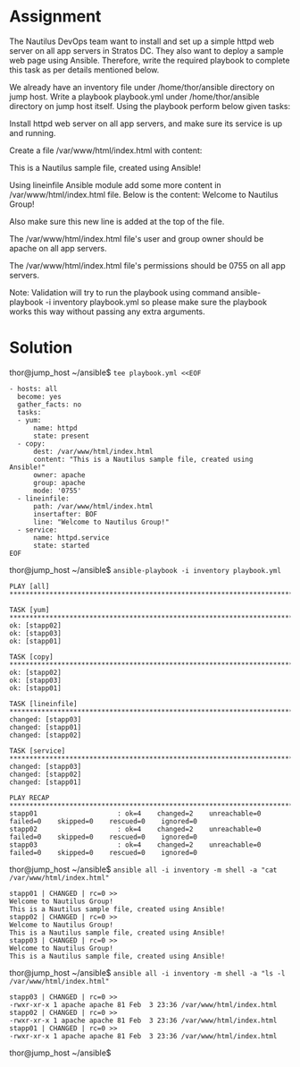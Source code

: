 # Assignment

The Nautilus DevOps team want to install and set up a simple httpd web server on all app servers in Stratos DC. They also want to deploy a sample web page using Ansible. Therefore, write the required playbook to complete this task as per details mentioned below.



We already have an inventory file under /home/thor/ansible directory on jump host. Write a playbook playbook.yml under /home/thor/ansible directory on jump host itself. Using the playbook perform below given tasks:

Install httpd web server on all app servers, and make sure its service is up and running.

Create a file /var/www/html/index.html with content:

This is a Nautilus sample file, created using Ansible!

Using lineinfile Ansible module add some more content in /var/www/html/index.html file. Below is the content:
Welcome to Nautilus Group!

Also make sure this new line is added at the top of the file.

The /var/www/html/index.html file's user and group owner should be apache on all app servers.

The /var/www/html/index.html file's permissions should be 0755 on all app servers.

Note: Validation will try to run the playbook using command ansible-playbook -i inventory playbook.yml so please make sure the playbook works this way without passing any extra arguments.

# Solution
thor@jump_host ~/ansible$ `tee playbook.yml <<EOF`
```
- hosts: all
  become: yes
  gather_facts: no
  tasks:
  - yum:
      name: httpd
      state: present
  - copy:
      dest: /var/www/html/index.html
      content: "This is a Nautilus sample file, created using Ansible!"
      owner: apache
      group: apache
      mode: '0755'
  - lineinfile:
      path: /var/www/html/index.html
      insertafter: BOF
      line: "Welcome to Nautilus Group!"
  - service:
      name: httpd.service
      state: started
EOF
```
thor@jump_host ~/ansible$ `ansible-playbook -i inventory playbook.yml`
```
PLAY [all] *******************************************************************************************************************************************

TASK [yum] *******************************************************************************************************************************************
ok: [stapp02]
ok: [stapp03]
ok: [stapp01]

TASK [copy] ******************************************************************************************************************************************
ok: [stapp02]
ok: [stapp03]
ok: [stapp01]

TASK [lineinfile] ************************************************************************************************************************************
changed: [stapp03]
changed: [stapp01]
changed: [stapp02]

TASK [service] ***************************************************************************************************************************************
changed: [stapp03]
changed: [stapp02]
changed: [stapp01]

PLAY RECAP *******************************************************************************************************************************************
stapp01                    : ok=4    changed=2    unreachable=0    failed=0    skipped=0    rescued=0    ignored=0   
stapp02                    : ok=4    changed=2    unreachable=0    failed=0    skipped=0    rescued=0    ignored=0   
stapp03                    : ok=4    changed=2    unreachable=0    failed=0    skipped=0    rescued=0    ignored=0   
```
thor@jump_host ~/ansible$ `ansible all -i inventory -m shell -a "cat /var/www/html/index.html"`
```
stapp01 | CHANGED | rc=0 >>
Welcome to Nautilus Group!
This is a Nautilus sample file, created using Ansible!
stapp02 | CHANGED | rc=0 >>
Welcome to Nautilus Group!
This is a Nautilus sample file, created using Ansible!
stapp03 | CHANGED | rc=0 >>
Welcome to Nautilus Group!
This is a Nautilus sample file, created using Ansible!
```
thor@jump_host ~/ansible$ `ansible all -i inventory -m shell -a "ls -l /var/www/html/index.html"`
```
stapp03 | CHANGED | rc=0 >>
-rwxr-xr-x 1 apache apache 81 Feb  3 23:36 /var/www/html/index.html
stapp02 | CHANGED | rc=0 >>
-rwxr-xr-x 1 apache apache 81 Feb  3 23:36 /var/www/html/index.html
stapp01 | CHANGED | rc=0 >>
-rwxr-xr-x 1 apache apache 81 Feb  3 23:36 /var/www/html/index.html
```
thor@jump_host ~/ansible$ 

